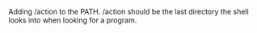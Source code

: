 Adding /action to the PATH. /action should be the last directory the shell looks into when looking for a program.
